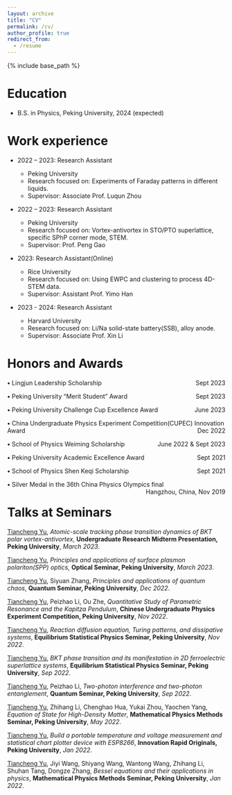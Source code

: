 ```yaml
---
layout: archive
title: "CV"
permalink: /cv/
author_profile: true
redirect_from:
  - /resume
---
```


{% include base_path %}

Education
======
* B.S. in Physics, Peking University, 2024 (expected)

Work experience
======
* 2022 – 2023: Research Assistant
  * Peking University
  * Research focused on: Experiments of Faraday patterns in different liquids.
  * Supervisor: Associate Prof. Luqun Zhou

* 2022 – 2023: Research Assistant
  * Peking University
  * Research focused on: Vortex-antivortex in STO/PTO superlattice, specific SPhP corner mode, STEM.
  * Supervisor: Prof. Peng Gao

* 2023: Research Assistant(Online)
  * Rice University
  * Research focused on: Using EWPC and clustering to process 4D-STEM data.
  * Supervisor: Assistant Prof. Yimo Han

* 2023 - 2024: Research Assistant
  * Harvard University
  * Research focused on: Li/Na solid-state battery(SSB), alloy anode.
  * Supervisor: Associate Prof. Xin Li

Honors and Awards
======
 **•** Lingjun Leadership Scholarship
<span style="float: right;">Sept 2023</span>

 **•** Peking University “Merit Student” Award
<span style="float: right;">Sept 2023</span>

 **•** Peking University Challenge Cup Excellence Award
<span style="float: right;">June 2023</span>

 **•** China Undergraduate Physics Experiment Competition(CUPEC) Innovation Award
<span style="float: right;">Dec 2022</span>

 **•** School of Physics Weiming Scholarship
<span style="float: right;">June 2022 & Sept 2023</span>

 **•** Peking University Academic Excellence Award
<span style="float: right;">Sept 2021</span>

 **•** School of Physics Shen Keqi Scholarship
<span style="float: right;">Sept 2021</span>

 **•** Silver Medal in the 36th China Physics Olympics final
<span style="float: right;">Hangzhou, China, Nov 2019</span>

Talks at Seminars
======
<span style="text-decoration: underline;">Tiancheng Yu</span>, <i>Atomic-scale tracking phase transition dynamics of BKT polar vortex-antivortex</i>, **Undergraduate Research Midterm Presentation, Peking University**, <i>March 2023</i>.

<span style="text-decoration: underline;">Tiancheng Yu</span>, <i>Principles and applications of surface plasmon polariton(SPP) optics</i>, **Optical Seminar, Peking University**, <i>March 2023</i>.

<span style="text-decoration: underline;">Tiancheng Yu</span>, Siyuan Zhang, <i>Principles and applications of quantum chaos</i>, **Quantum Seminar, Peking University**, <i>Dec 2022</i>.

<span style="text-decoration: underline;">Tiancheng Yu</span>, Peizhao Li, Ou Zhe, <i>Quantitative Study of Parametric Resonance and the Kapitza Pendulum</i>, **Chinese Undergraduate Physics Experiment Competition, Peking University**, <i>Nov 2022</i>.

<span style="text-decoration: underline;">Tiancheng Yu</span>, <i>Reaction diffusion equation, Turing patterns, and dissipative systems</i>, **Equilibrium Statistical Physics Seminar, Peking University**, <i>Nov 2022</i>.

<span style="text-decoration: underline;">Tiancheng Yu</span>, <i>BKT phase transition and its manifestation in 2D ferroelectric superlattice systems</i>, **Equilibrium Statistical Physics Seminar, Peking University**, <i>Sep 2022</i>.

<span style="text-decoration: underline;">Tiancheng Yu</span>, Peizhao Li, <i>Two-photon interference and two-photon entanglement</i>, **Quantum Seminar, Peking University**, <i>Sep 2022</i>.

<span style="text-decoration: underline;">Tiancheng Yu</span>, Zhihang Li, Chenghao Hua, Yukai Zhou, Yaochen Yang, <i>Equation of State for High-Density Matter</i>, **Mathematical Physics Methods Seminar, Peking University**, <i>May 2022</i>.

<span style="text-decoration: underline;">Tiancheng Yu</span>, <i>Build a portable temperature and voltage measurement and statistical chart plotter device with ESP8266</i>, **Innovation Rapid Originals, Peking University**, <i>Jan 2022</i>.

<span style="text-decoration: underline;">Tiancheng Yu</span>, Jiyi Wang, Shiyang Wang, Wantong Wang, Zhihang Li, Shuhan Tang, Dongze Zhang, <i>Bessel equations and their applications in physics</i>, **Mathematical Physics Methods Seminar, Peking University**, <i>Jan 2022</i>.

